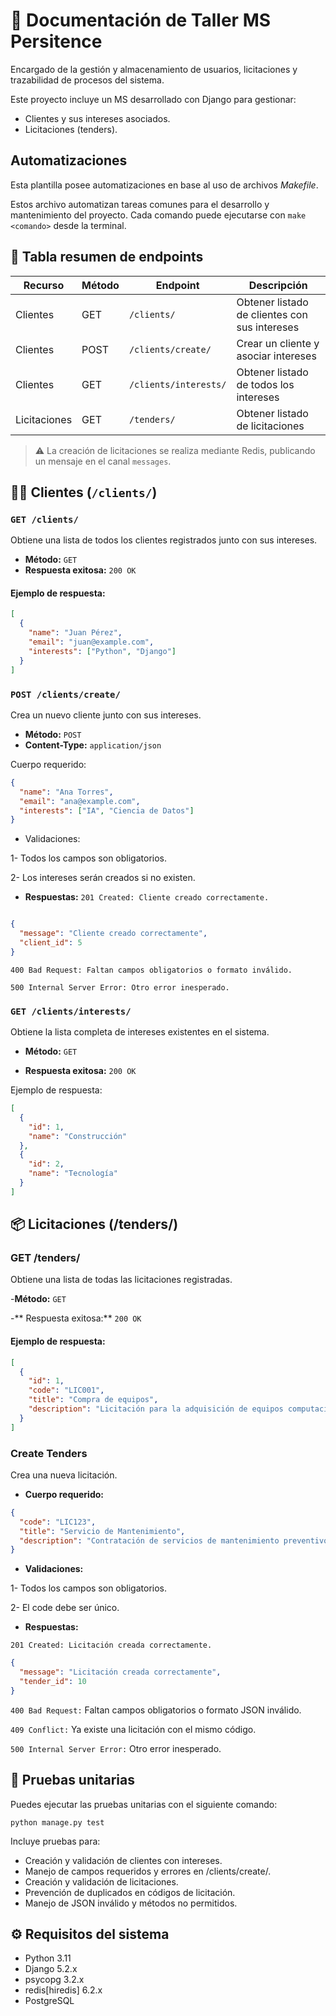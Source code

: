 # 📘 Documentación de Taller MS Persitence

Encargado de la gestión y almacenamiento de usuarios, licitaciones y trazabilidad de procesos del sistema.


Este proyecto incluye un MS desarrollado con Django para gestionar:

- Clientes y sus intereses asociados.
- Licitaciones (tenders).

## Automatizaciones

Esta plantilla posee automatizaciones en base al uso de archivos _Makefile_. 

Estos archivo automatizan tareas comunes para el desarrollo y mantenimiento del proyecto. Cada comando puede ejecutarse con `make <comando>` desde la terminal.

## 📌 Tabla resumen de endpoints

| Recurso    | Método | Endpoint               | Descripción                                       |
|------------|--------|------------------------|---------------------------------------------------|
| Clientes   | GET    | `/clients/`       | Obtener listado de clientes con sus intereses     |
| Clientes   | POST   | `/clients/create/`     | Crear un cliente y asociar intereses              |
| Clientes   | GET    | `/clients/interests/`  | Obtener listado de todos los intereses            |
| Licitaciones | GET  | `/tenders/`       | Obtener listado de licitaciones                   |

> ⚠️ La creación de licitaciones se realiza mediante Redis, publicando un mensaje en el canal `messages`.


## 🧑‍💼 Clientes (`/clients/`)

### `GET /clients/`

Obtiene una lista de todos los clientes registrados junto con sus intereses.

- **Método:** `GET`
- **Respuesta exitosa:** `200 OK`

#### Ejemplo de respuesta:

```json
[
  {
    "name": "Juan Pérez",
    "email": "juan@example.com",
    "interests": ["Python", "Django"]
  }
]
```

### `POST /clients/create/`

Crea un nuevo cliente junto con sus intereses.

- **Método:** `POST`
- **Content-Type:** `application/json`

Cuerpo requerido:

```json
{
  "name": "Ana Torres",
  "email": "ana@example.com",
  "interests": ["IA", "Ciencia de Datos"]
}
```

- Validaciones:

1- Todos los campos son obligatorios.

2- Los intereses serán creados si no existen.

- **Respuestas:** `201 Created: Cliente creado correctamente.`

```json

{
  "message": "Cliente creado correctamente",
  "client_id": 5
}
```
`400 Bad Request: Faltan campos obligatorios o formato inválido.`

`500 Internal Server Error: Otro error inesperado.`

### `GET /clients/interests/`
Obtiene la lista completa de intereses existentes en el sistema.

- **Método:** `GET`

- **Respuesta exitosa:** `200 OK`

Ejemplo de respuesta:
```json
[
  {
    "id": 1,
    "name": "Construcción"
  },
  {
    "id": 2,
    "name": "Tecnología"
  }
]
```

## 📦 Licitaciones (/tenders/)
### GET /tenders/
Obtiene una lista de todas las licitaciones registradas.

-**Método:** `GET`

-** Respuesta exitosa:** `200 OK`

#### Ejemplo de respuesta:
```json
[
  {
    "id": 1,
    "code": "LIC001",
    "title": "Compra de equipos",
    "description": "Licitación para la adquisición de equipos computacionales"
  }
]
```

### Create Tenders

Crea una nueva licitación.

- **Cuerpo requerido:**

```json
{
  "code": "LIC123",
  "title": "Servicio de Mantenimiento",
  "description": "Contratación de servicios de mantenimiento preventivo"
}
```
-  **Validaciones:** 

1- Todos los campos son obligatorios.

2- El code debe ser único.

- **Respuestas:** 

`201 Created: Licitación creada correctamente.`

```json
{
  "message": "Licitación creada correctamente",
  "tender_id": 10
}
```
`400 Bad Request:` Faltan campos obligatorios o formato JSON inválido.

`409 Conflict:` Ya existe una licitación con el mismo código.

`500 Internal Server Error:` Otro error inesperado.

## 🧪 Pruebas unitarias
Puedes ejecutar las pruebas unitarias con el siguiente comando:

`python manage.py test`

Incluye pruebas para:

- Creación y validación de clientes con intereses.
- Manejo de campos requeridos y errores en /clients/create/.
- Creación y validación de licitaciones.
- Prevención de duplicados en códigos de licitación.
- Manejo de JSON inválido y métodos no permitidos.

## ⚙️ Requisitos del sistema
- Python 3.11
- Django 5.2.x
- psycopg 3.2.x
- redis[hiredis] 6.2.x
- PostgreSQL

